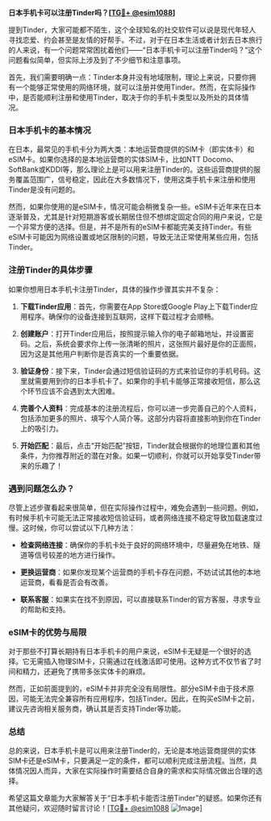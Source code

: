 **日本手机卡可以注册Tinder吗？[[TG💪+ @esim1088](https://t.me/s/esim1088)]**

提到Tinder，大家可能都不陌生，这个全球知名的社交软件可以说是现代年轻人寻找恋爱、约会甚至是友情的好帮手。不过，对于在日本生活或者计划去日本旅行的人来说，有一个问题常常困扰着他们——“日本手机卡可以注册Tinder吗？”这个问题看似简单，但实际上涉及到了不少细节和注意事项。

首先，我们需要明确一点：Tinder本身并没有地域限制，理论上来说，只要你拥有一个能够正常使用的网络环境，就可以注册并使用Tinder。然而，在实际操作中，是否能顺利注册和使用Tinder，取决于你的手机卡类型以及所处的具体情况。

### 日本手机卡的基本情况

在日本，最常见的手机卡分为两大类：本地运营商提供的SIM卡（即实体卡）和eSIM卡。如果你选择的是本地运营商的实体SIM卡，比如NTT Docomo、SoftBank或KDDI等，那么理论上是可以用来注册Tinder的。这些运营商提供的服务覆盖范围广，信号稳定，因此在大多数情况下，使用这类手机卡来注册和使用Tinder是没有问题的。

然而，如果你使用的是eSIM卡，情况可能会稍微复杂一些。eSIM卡近年来在日本逐渐普及，尤其是针对短期游客或长期居住但不想绑定固定合同的用户来说，它是一个非常方便的选择。但是，并不是所有的eSIM卡都能完美支持Tinder。有些eSIM卡可能因为网络设置或地区限制的问题，导致无法正常使用某些应用，包括Tinder。

### 注册Tinder的具体步骤

如果你想用日本手机卡注册Tinder，具体的操作步骤其实并不复杂：

1. **下载Tinder应用**：首先，你需要在App Store或Google Play上下载Tinder应用程序。确保你的设备连接到互联网，这样下载过程才会顺畅。
   
2. **创建账户**：打开Tinder应用后，按照提示输入你的电子邮箱地址，并设置密码。之后，系统会要求你上传一张清晰的照片，这张照片最好是你的正面照，因为这是其他用户判断你是否真实的一个重要依据。

3. **验证身份**：接下来，Tinder会通过短信验证码的方式来验证你的手机号码。这里就需要用到你的日本手机卡了。如果你的手机卡能够正常接收短信，那么这个环节应该不会遇到太大困难。

4. **完善个人资料**：完成基本的注册流程后，你可以进一步完善自己的个人资料，包括添加更多的照片、填写个人简介等。这部分内容将直接影响到你在Tinder上的吸引力。

5. **开始匹配**：最后，点击“开始匹配”按钮，Tinder就会根据你的地理位置和其他条件，为你推荐附近的潜在对象。如果一切顺利，你就可以开始享受Tinder带来的乐趣了！

### 遇到问题怎么办？

尽管上述步骤看起来很简单，但在实际操作过程中，难免会遇到一些问题。例如，有时候手机卡可能无法正常接收短信验证码，或者网络连接不稳定导致加载速度过慢。这时候，你可以尝试以下几种方法：

- **检查网络连接**：确保你的手机卡处于良好的网络环境中，尽量避免在地铁、隧道等信号较差的地方进行操作。
  
- **更换运营商**：如果你发现某个运营商的手机卡存在问题，不妨试试其他的本地运营商，看看是否会有改善。

- **联系客服**：如果实在找不到原因，可以直接联系Tinder的官方客服，寻求专业的帮助和支持。

### eSIM卡的优势与局限

对于那些不打算长期持有日本手机卡的用户来说，eSIM卡无疑是一个很好的选择。它无需插入物理SIM卡，只需通过在线激活即可使用。这种方式不仅节省了时间和精力，还避免了携带多张实体卡的麻烦。

然而，正如前面提到的，eSIM卡并非完全没有局限性。部分eSIM卡由于技术原因，可能无法完全兼容所有应用程序，包括Tinder。因此，在购买eSIM卡之前，建议先咨询相关服务商，确认其是否支持Tinder等功能。

### 总结

总的来说，日本手机卡是可以用来注册Tinder的，无论是本地运营商提供的实体SIM卡还是eSIM卡，只要满足一定的条件，都可以顺利完成注册流程。当然，具体情况因人而异，大家在实际操作时需要结合自身的需求和实际情况做出合理的选择。

希望这篇文章能为大家解答关于“日本手机卡能否注册Tinder”的疑惑。如果你还有其他疑问，欢迎随时留言讨论！[[TG💪+ @esim1088](https://t.me/s/esim1088) ![Image](https://i.postimg.cc/4NQfJmqS/Snipaste-2025-05-13-00-14-12.png)]